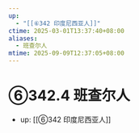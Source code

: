```yaml
---
up:
  - "[[⑥342 印度尼西亚人]]"
ctime: 2025-03-01T13:37:40+08:00
aliases:
  - 班查尔人
mtime: 2025-09-09T12:37:05+08:00
---
```


# ⑥342.4 班查尔人

- up: [[⑥342 印度尼西亚人]]
